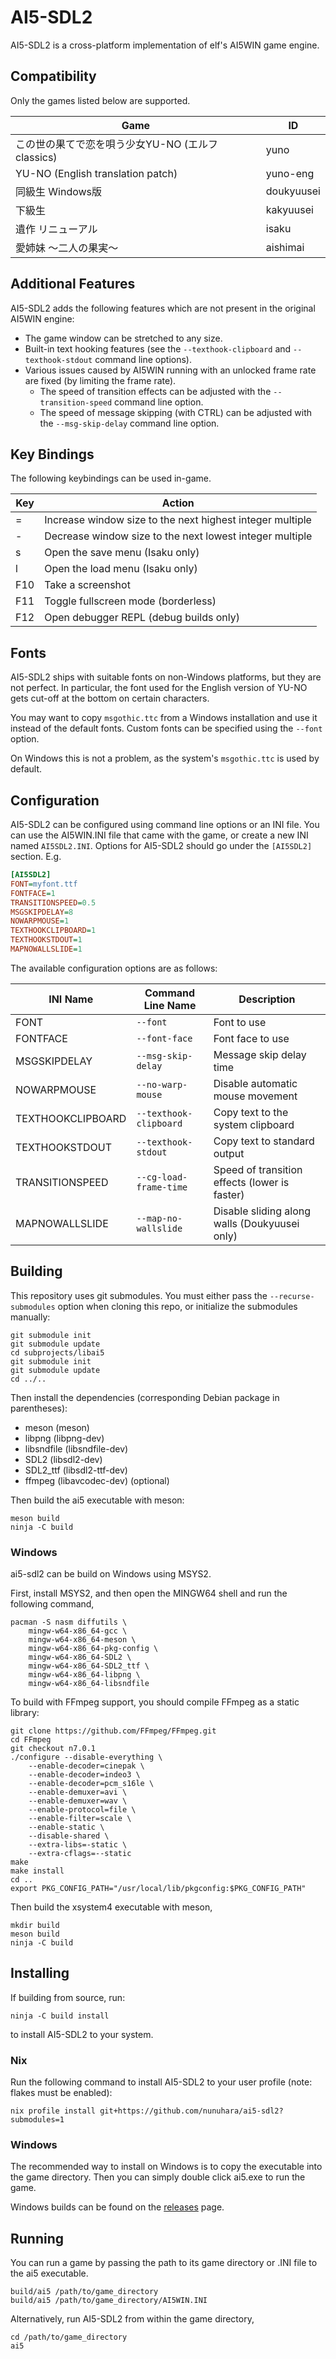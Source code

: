 AI5-SDL2
========

AI5-SDL2 is a cross-platform implementation of elf's AI5WIN game engine.

Compatibility
-------------

Only the games listed below are supported.

| Game                                             | ID         |
| ------------------------------------------------ | ---------- |
| この世の果てで恋を唄う少女YU-NO (エルフclassics) | yuno       |
| YU-NO (English translation patch)                | yuno-eng   |
| 同級生 Windows版                                 | doukyuusei |
| 下級生                                           | kakyuusei  |
| 遺作 リニューアル                                | isaku      |
| 愛姉妹 ～二人の果実～                            | aishimai   |

Additional Features
-------------------

AI5-SDL2 adds the following features which are not present in the original
AI5WIN engine:

* The game window can be stretched to any size.
* Built-in text hooking features (see the `--texthook-clipboard` and
  `--texthook-stdout` command line options).
* Various issues caused by AI5WIN running with an unlocked frame rate are
  fixed (by limiting the frame rate).
  * The speed of transition effects can be adjusted with the
    `--transition-speed` command line option.
  * The speed of message skipping (with CTRL) can be adjusted with the
    `--msg-skip-delay` command line option.

Key Bindings
------------

The following keybindings can be used in-game.

| Key | Action                                                    |
| --- | --------------------------------------------------------- |
| =   | Increase window size to the next highest integer multiple |
| -   | Decrease window size to the next lowest integer multiple  |
| s   | Open the save menu (Isaku only)                           |
| l   | Open the load menu (Isaku only)                           |
| F10 | Take a screenshot                                         |
| F11 | Toggle fullscreen mode (borderless)                       |
| F12 | Open debugger REPL (debug builds only)                    |

Fonts
-----

AI5-SDL2 ships with suitable fonts on non-Windows platforms, but they are not
perfect. In particular, the font used for the English version of YU-NO gets
cut-off at the bottom on certain characters.

You may want to copy `msgothic.ttc` from a Windows installation and use it
instead of the default fonts. Custom fonts can be specified using the `--font`
option.

On Windows this is not a problem, as the system's `msgothic.ttc` is used by
default.

Configuration
-------------

AI5-SDL2 can be configured using command line options or an INI file.
You can use the AI5WIN.INI file that came with the game, or create a new INI
named `AI5SDL2.INI`. Options for AI5-SDL2 should go under the `[AI5SDL2]`
section. E.g.

```ini
[AI5SDL2]
FONT=myfont.ttf
FONTFACE=1
TRANSITIONSPEED=0.5
MSGSKIPDELAY=8
NOWARPMOUSE=1
TEXTHOOKCLIPBOARD=1
TEXTHOOKSTDOUT=1
MAPNOWALLSLIDE=1
```

The available configuration options are as follows:

| INI Name          | Command Line Name      | Description                                   |
| ----------------- | ---------------------- | --------------------------------------------- |
| FONT              | `--font`               | Font to use                                   |
| FONTFACE          | `--font-face`          | Font face to use                              |
| MSGSKIPDELAY      | `--msg-skip-delay`     | Message skip delay time                       |
| NOWARPMOUSE       | `--no-warp-mouse`      | Disable automatic mouse movement              |
| TEXTHOOKCLIPBOARD | `--texthook-clipboard` | Copy text to the system clipboard             |
| TEXTHOOKSTDOUT    | `--texthook-stdout`    | Copy text to standard output                  |
| TRANSITIONSPEED   | `--cg-load-frame-time` | Speed of transition effects (lower is faster) |
| MAPNOWALLSLIDE    | `--map-no-wallslide`   | Disable sliding along walls (Doukyuusei only) |

Building
--------

This repository uses git submodules. You must either pass the
`--recurse-submodules` option when cloning this repo, or initialize the
submodules manually:

    git submodule init
    git submodule update
    cd subprojects/libai5
    git submodule init
    git submodule update
    cd ../..

Then install the dependencies (corresponding Debian package in parentheses):

* meson (meson)
* libpng (libpng-dev)
* libsndfile (libsndfile-dev)
* SDL2 (libsdl2-dev)
* SDL2\_ttf (libsdl2-ttf-dev)
* ffmpeg (libavcodec-dev) (optional)

Then build the ai5 executable with meson:

    meson build
    ninja -C build

### Windows

ai5-sdl2 can be build on Windows using MSYS2.

First, install MSYS2, and then open the MINGW64 shell and run the following command,

    pacman -S nasm diffutils \
        mingw-w64-x86_64-gcc \
        mingw-w64-x86_64-meson \
        mingw-w64-x86_64-pkg-config \
        mingw-w64-x86_64-SDL2 \
        mingw-w64-x86_64-SDL2_ttf \
        mingw-w64-x86_64-libpng \
        mingw-w64-x86_64-libsndfile

To build with FFmpeg support, you should compile FFmpeg as a static library:

    git clone https://github.com/FFmpeg/FFmpeg.git
    cd FFmpeg
    git checkout n7.0.1
    ./configure --disable-everything \
        --enable-decoder=cinepak \
        --enable-decoder=indeo3 \
        --enable-decoder=pcm_s16le \
        --enable-demuxer=avi \
        --enable-demuxer=wav \
        --enable-protocol=file \
        --enable-filter=scale \
        --enable-static \
        --disable-shared \
        --extra-libs=-static \
        --extra-cflags=--static
    make
    make install
    cd ..
    export PKG_CONFIG_PATH="/usr/local/lib/pkgconfig:$PKG_CONFIG_PATH"

Then build the xsystem4 executable with meson,

    mkdir build
    meson build
    ninja -C build

Installing
----------

If building from source, run:

    ninja -C build install

to install AI5-SDL2 to your system.

### Nix

Run the following command to install AI5-SDL2 to your user profile (note:
flakes must be enabled):

    nix profile install git+https://github.com/nunuhara/ai5-sdl2?submodules=1

### Windows

The recommended way to install on Windows is to copy the executable into the
game directory. Then you can simply double click ai5.exe to run the game.

Windows builds can be found on the [releases](https://github.com/nunuhara/ai5-sdl2/releases)
page.

Running
-------

You can run a game by passing the path to its game directory or .INI file to
the ai5 executable.

    build/ai5 /path/to/game_directory
    build/ai5 /path/to/game_directory/AI5WIN.INI

Alternatively, run AI5-SDL2 from within the game directory,

    cd /path/to/game_directory
    ai5
